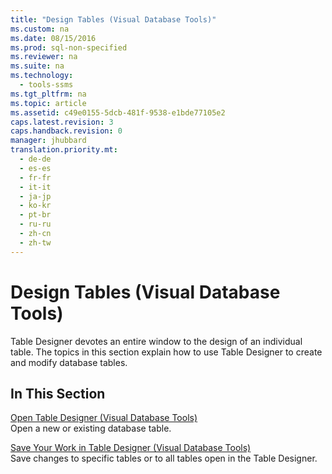```yaml
---
title: "Design Tables (Visual Database Tools)"
ms.custom: na
ms.date: 08/15/2016
ms.prod: sql-non-specified
ms.reviewer: na
ms.suite: na
ms.technology: 
  - tools-ssms
ms.tgt_pltfrm: na
ms.topic: article
ms.assetid: c49e0155-5dcb-481f-9538-e1bde77105e2
caps.latest.revision: 3
caps.handback.revision: 0
manager: jhubbard
translation.priority.mt: 
  - de-de
  - es-es
  - fr-fr
  - it-it
  - ja-jp
  - ko-kr
  - pt-br
  - ru-ru
  - zh-cn
  - zh-tw
---
```

# Design Tables (Visual Database Tools)
Table Designer devotes an entire window to the design of an individual table. The topics in this section explain how to use Table Designer to create and modify database tables.  
  
## In This Section  
[Open Table Designer &#40;Visual Database Tools&#41;](../content/Open-Table-Designer--Visual-Database-Tools-.md)  
Open a new or existing database table.  
  
[Save Your Work in Table Designer &#40;Visual Database Tools&#41;](../content/Save-Your-Work-in-Table-Designer--Visual-Database-Tools-.md)  
Save changes to specific tables or to all tables open in the Table Designer.  
  
